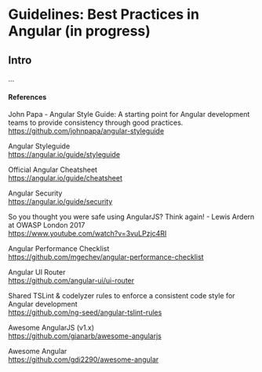 # Guidelines: Best Practices in Angular (in progress)

## Intro

...

#### References

John Papa - Angular Style Guide: A starting point for Angular development teams to provide consistency through good practices.  
https://github.com/johnpapa/angular-styleguide

Angular Styleguide  
https://angular.io/guide/styleguide

Official Angular Cheatsheet  
https://angular.io/guide/cheatsheet

Angular Security  
https://angular.io/guide/security

So you thought you were safe using AngularJS? Think again! - Lewis Ardern at OWASP London 2017  
https://www.youtube.com/watch?v=3vuLPzjc4RI

Angular Performance Checklist  
https://github.com/mgechev/angular-performance-checklist

Angular UI Router  
https://github.com/angular-ui/ui-router

Shared TSLint & codelyzer rules to enforce a consistent code style for Angular development  
https://github.com/ng-seed/angular-tslint-rules

Awesome AngularJS (v1.x)  
https://github.com/gianarb/awesome-angularjs

Awesome Angular  
https://github.com/gdi2290/awesome-angular
